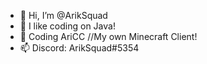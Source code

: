 - 👋 Hi, I’m @ArikSquad
- 👀 I like coding on Java!
- 🌱 Coding AriCC //My own Minecraft Client!
- 📫 Discord: ArikSquad#5354
